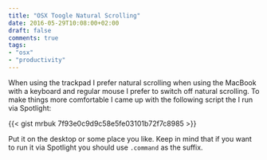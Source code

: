 ```yaml
---
title: "OSX Toogle Natural Scrolling"
date: 2016-05-29T10:08:00+02:00
draft: false
comments: true
tags: 
- "osx"
- "productivity"
---
```


When using the trackpad I prefer natural scrolling when using the MacBook with a keyboard and regular mouse I prefer to switch off natural scrolling. To make things more comfortable I came up with the following script the I run via Spotlight:

{{< gist mrbuk 7f93e0c9d9c58e5fe03101b72f7c8985 >}}

Put it on the desktop or some place you like. Keep in mind that if you want to run it via Spotlight you should use `.command` as the suffix.
